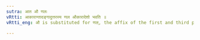 ```yaml
---
sutra: आत औ णलः
vRtti: आकारान्तादङ्गादुत्तरस्य णल औकारादेशो भवति ॥
vRtti_eng: औ is substituted for णल्, the affix of the first and third person singular of the perfect, after roots ending in long आ ॥

---
```

